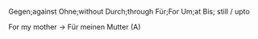 Gegen;against
Ohne;without
Durch;through
Für;For
Um;at
Bis; still / upto

For my mother -> Für meinen Mutter (A)
